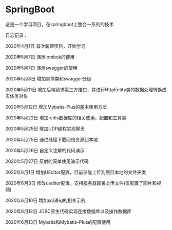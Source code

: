 # SpringBoot
这是一个学习项目，在springboot上整合一系列的技术

日志记录：

2020年4月1日 首次新建项目，开始学习

2020年5月7日 演示lombok的使用

2020年5月7日 演示swagger的使用

2020年5月8日 增加实体类和swagger分组

2020年5月11日 增加后端请求第三方接口，并进行HttpEntity类的数据处理转换成实体类对象

2020年5月12日 增加Mybatis-Plus的基本使用方法

2020年5月22日 增加redis数据库的相关使用，配置和工具类

2020年5月25日 增加UDP编程实现聊天

2020年5月25日 通过线程下载网络资源到本地

2020年5月26日 自定义注解的代码演示

2020年5月27日 反射的简单使用演示代码

2020年6月1日 增加UEditor配置，目前仅能上传到项目本地的文件夹类

2020年6月3日 修改ueditor配置，支持服务器部署上传文件(仅配置了图片和视频)

2020年6月10日 增加sql语句的相关示例

2020年6月12日 JDBC原生代码实现连接数据库以及操作数据库

2020年6月13日 Mybatis和Mybatis-Plus的配置使用
